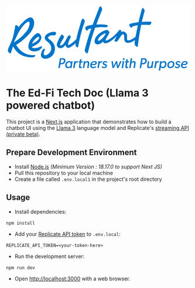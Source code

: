 [![Resultant Logo](/public/resultant-logo.png)](https://www.resultant.com)

# The Ed-Fi Tech Doc (Llama 3 powered chatbot)

This project is a [Next.js](https://nextjs.org/) application that demonstrates how to build a chatbot UI using the [Llama 3](https://replicate.com/meta/llama-3-70b-chat) language model and Replicate's [streaming API (private beta)](https://replicate.com/docs/streaming).

## Prepare Development Environment

- Install [Node.js](https://nodejs.org/en/download/prebuilt-installer) _*(Minimum Version : 18.17.0 to support Next JS)*_
- Pull this repository to your local machine
- Create a file called `.env.local1` in the project's root directory

## Usage

- Install dependencies:

```console
npm install
```

- Add your [Replicate API token](https://replicate.com/account#token) to `.env.local`:

```
REPLICATE_API_TOKEN=<your-token-here>
```

- Run the development server:

```console
npm run dev
```

- Open [http://localhost:3000](http://localhost:3000) with a web browser. 
